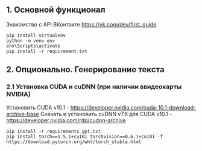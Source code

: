 

## 1. Основной функционал

Знакомство с API ВКонтакте https://vk.com/dev/first_guide

```
pip install virtualenv
python -m venv env
env\Scripts\activate
pip install -r requirement.txt
```

## 2. Опционально. Генерирование текста

### 2.1 Установка CUDA и cuDNN (при наличии ввидеокарты NVIDIA)

Установить CUDA v10.1 - https://developer.nvidia.com/cuda-10.1-download-archive-base
Скачать и установить cuDNN v7.6 для CUDA v10.1 - https://developer.nvidia.com/rdp/cudnn-archive

```
pip install -r requirements_gpt.txt
pip install torch==1.5.1+cu101 torchvision==0.6.1+cu101 -f https://download.pytorch.org/whl/torch_stable.html
```